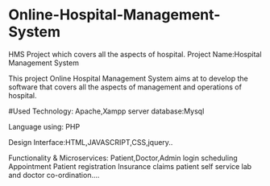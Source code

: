 # Online-Hospital-Management-System
HMS Project which covers all the aspects of hospital.
Project Name:Hospital Management System

This project Online Hospital Management System aims at to develop the software that covers all the aspects of management and operations of hospital.

#Used Technology:
Apache,Xampp server
database:Mysql

Language using: PHP

Design Interface:HTML,JAVASCRIPT,CSS,jquery..

Functionality & Microservices:
Patient,Doctor,Admin login
scheduling Appointment
Patient registration
Insurance claims
patient self service
lab and doctor co-ordination....

